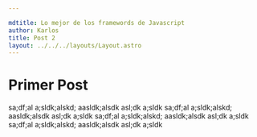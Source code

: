 ```yaml
---

mdtitle: Lo mejor de los framewords de Javascript
author: Karlos
title: Post 2
layout: ../../../layouts/Layout.astro
---
```



# Primer Post

sa;df;al a;sldk;alskd; aasldk;alsdk asl;dk a;sldk
sa;df;al a;sldk;alskd; aasldk;alsdk asl;dk a;sldk
sa;df;al a;sldk;alskd; aasldk;alsdk asl;dk a;sldk
sa;df;al a;sldk;alskd; aasldk;alsdk asl;dk a;sldk